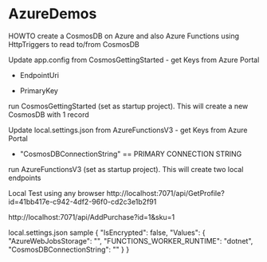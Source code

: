# AzureDemos
HOWTO create a CosmosDB on Azure and also Azure Functions using HttpTriggers to read to/from CosmosDB

Update app.config from CosmosGettingStarted - get Keys from Azure Portal
 - EndpointUri

 - PrimaryKey

run CosmosGettingStarted (set as startup project). This will create a new CosmosDB with 1 record


Update local.settings.json from AzureFunctionsV3 - get Keys from Azure Portal

 - "CosmosDBConnectionString" == PRIMARY CONNECTION STRING

run AzureFunctionsV3 (set as startup project). This will create two local endpoints

Local Test using any browser
http://localhost:7071/api/GetProfile?id=41bb417e-c942-4df2-96f0-cd2c3e1b2f91

http://localhost:7071/api/AddPurchase?id=1&sku=1

local.settings.json sample
{
    "IsEncrypted": false,
  "Values": {
    "AzureWebJobsStorage": "",
    "FUNCTIONS_WORKER_RUNTIME": "dotnet",
    "CosmosDBConnectionString": ""
  }
}